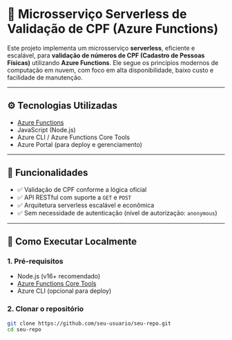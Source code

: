 # 🧾 Microsserviço Serverless de Validação de CPF (Azure Functions)

Este projeto implementa um microsserviço **serverless**, eficiente e escalável, para **validação de números de CPF (Cadastro de Pessoas Físicas)** utilizando **Azure Functions**. Ele segue os princípios modernos de computação em nuvem, com foco em alta disponibilidade, baixo custo e facilidade de manutenção.

---

## ⚙️ Tecnologias Utilizadas

- [Azure Functions](https://learn.microsoft.com/azure/azure-functions/)
- JavaScript (Node.js)
- Azure CLI / Azure Functions Core Tools
- Azure Portal (para deploy e gerenciamento)

---

## 📌 Funcionalidades

- ✅ Validação de CPF conforme a lógica oficial
- ✅ API RESTful com suporte a `GET` e `POST`
- ✅ Arquitetura serverless escalável e econômica
- ✅ Sem necessidade de autenticação (nível de autorização: `anonymous`)

---

## 🚀 Como Executar Localmente

### 1. Pré-requisitos

- Node.js (v16+ recomendado)
- [Azure Functions Core Tools](https://learn.microsoft.com/azure/azure-functions/functions-run-local)
- Azure CLI (opcional para deploy)

### 2. Clonar o repositório

```bash
git clone https://github.com/seu-usuario/seu-repo.git
cd seu-repo
